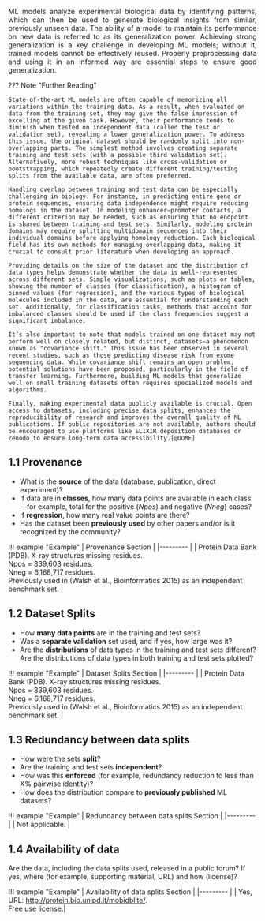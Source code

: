 <p style='text-align: justify;'>
ML models analyze experimental biological data by identifying patterns, which can then be used to generate biological insights from similar, previously unseen data. 
The ability of a model to maintain its performance on new data is referred to as its generalization power. 
Achieving strong generalization is a key challenge in developing ML models; without it, trained models cannot be effectively reused. 
Properly preprocessing data and using it in an informed way are essential steps to ensure good generalization.
</p>



??? Note "Further Reading"
	
    State-of-the-art ML models are often capable of memorizing all variations within the training data. As a result, when evaluated on data from the training set, they may give the false impression of excelling at the given task. However, their performance tends to diminish when tested on independent data (called the test or validation set), revealing a lower generalization power. To address this issue, the original dataset should be randomly split into non-overlapping parts. The simplest method involves creating separate training and test sets (with a possible third validation set). Alternatively, more robust techniques like cross-validation or bootstrapping, which repeatedly create different training/testing splits from the available data, are often preferred.
	
	Handling overlap between training and test data can be especially challenging in biology. For instance, in predicting entire gene or protein sequences, ensuring data independence might require reducing homologs in the dataset. In modeling enhancer–promoter contacts, a different criterion may be needed, such as ensuring that no endpoint is shared between training and test sets. Similarly, modeling protein domains may require splitting multidomain sequences into their individual domains before applying homology reduction. Each biological field has its own methods for managing overlapping data, making it crucial to consult prior literature when developing an approach.
	
	Providing details on the size of the dataset and the distribution of data types helps demonstrate whether the data is well-represented across different sets. Simple visualizations, such as plots or tables, showing the number of classes (for classification), a histogram of binned values (for regression), and the various types of biological molecules included in the data, are essential for understanding each set. Additionally, for classification tasks, methods that account for imbalanced classes should be used if the class frequencies suggest a significant imbalance.
	
	It’s also important to note that models trained on one dataset may not perform well on closely related, but distinct, datasets—a phenomenon known as "covariance shift." This issue has been observed in several recent studies, such as those predicting disease risk from exome sequencing data. While covariance shift remains an open problem, potential solutions have been proposed, particularly in the field of transfer learning. Furthermore, building ML models that generalize well on small training datasets often requires specialized models and algorithms.
	
	Finally, making experimental data publicly available is crucial. Open access to datasets, including precise data splits, enhances the reproducibility of research and improves the overall quality of ML publications. If public repositories are not available, authors should be encouraged to use platforms like ELIXIR deposition databases or Zenodo to ensure long-term data accessibility.[@DOME]
	

## 1.1 Provenance 

- What is the __source__ of the data (database, publication, direct experiment)? 
- If data are in __classes__, how many data points are available in each class—for example, total for the positive (*Npos*) and negative (*Nneg*) cases? 
- If __regression__, how many real value points are there? 
- Has the dataset been __previously used__ by other papers and/or is it recognized by the community?

!!! example "Example"
	|    Provenance Section  |
	|---------  |
	| Protein Data Bank (PDB). X-ray structures missing residues. <br>  Npos = 339,603 residues. <br>  Nneg = 6,168,717 residues. <br> Previously used in (Walsh et al., Bioinformatics 2015) as an independent benchmark set.   |


## 1.2 Dataset Splits


- How __many data points__ are in the training and test sets? 
- Was a __separate validation__ set used, and if yes, how large was it? 
- Are the __distributions__ of data types in the training and test sets different? Are the distributions of data types in both training and test sets plotted?

!!! example "Example"
	|    Dataset Splits Section  |
	|---------  |
	| Protein Data Bank (PDB). X-ray structures missing residues. <br>  Npos = 339,603 residues. <br>  Nneg = 6,168,717 residues. <br> Previously used in (Walsh et al., Bioinformatics 2015) as an independent benchmark set.   |


## 1.3 Redundancy between data splits


 - How were the sets __split__? 
 - Are the training and test sets __independent__? 
 - How was this __enforced__ (for example, redundancy reduction to less than X% pairwise identity)? 
 - How does the distribution compare to __previously published__ ML datasets?

!!! example "Example"
	|    Redundancy between data splits Section  |
	|---------  |
	| Not applicable.  |

## 1.4 Availability of data


Are the data, including the data splits used, released in a public forum? If yes, where (for example, supporting material, URL) and how (license)?

!!! example "Example"
	|    Availability of data splits Section  |
	|---------  |
	| Yes, URL: http://protein.bio.unipd.it/mobidblite/. <br> Free use license.|



<br> 
